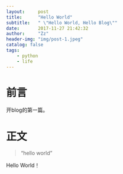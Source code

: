 ```yaml
---
layout:     post
title:      "Hello World"
subtitle:   " \"Hello World, Hello Blog\""
date:       2017-11-27 21:42:32
author:     "Zz"
header-img: "img/post-1.jpeg"
catalog: false
tags:
    - python
    - life
---
```



# 前言

开blog的第一篇。


# 正文

> “hello world”

Hello World！

